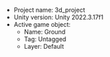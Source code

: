 <!-- UNITY CODE ASSIST INSTRUCTIONS START -->
- Project name: 3d_project
- Unity version: Unity 2022.3.17f1
- Active game object:
  - Name: Ground
  - Tag: Untagged
  - Layer: Default
<!-- UNITY CODE ASSIST INSTRUCTIONS END -->